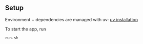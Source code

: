 ## Setup

Environment + dependencies are managed with uv: [uv installation](https://docs.astral.sh/uv/getting-started/installation/)

To start the app, run

```
run.sh
```



